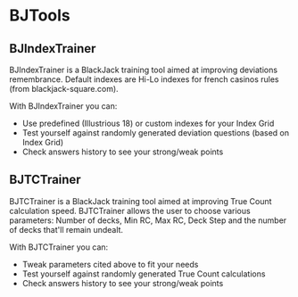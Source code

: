 # BJTools

## BJIndexTrainer

BJIndexTrainer is a BlackJack training tool aimed at improving deviations remembrance.
Default indexes are Hi-Lo indexes for french casinos rules (from blackjack-square.com).

With BJIndexTrainer you can:

- Use predefined (Illustrious 18) or custom indexes for your Index Grid
- Test yourself against randomly generated deviation questions (based on Index Grid)
- Check answers history to see your strong/weak points

## BJTCTrainer

BJTCTrainer is a BlackJack training tool aimed at improving True Count calculation speed.
BJTCTrainer allows the user to choose various parameters: Number of decks, Min RC, Max RC, Deck Step and the number of decks that'll remain undealt.

With BJTCTrainer you can:

- Tweak parameters cited above to fit your needs
- Test yourself against randomly generated True Count calculations
- Check answers history to see your strong/weak points
